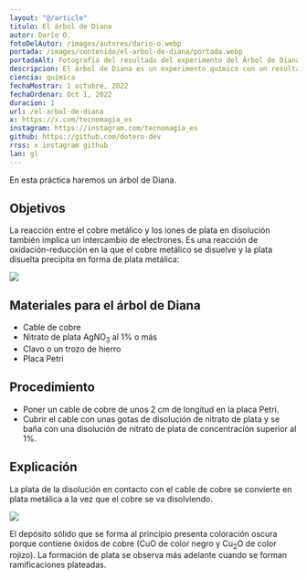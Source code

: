 ```yaml
---
layout: "@/article"
titulo: El árbol de Diana
autor: Darío O.
fotoDelAutor: /images/autores/dario-o.webp
portada: /images/contenido/el-arbol-de-diana/portada.webp
portadaAlt: Fotografía del resultado del experimento del Árbol de Diana.
descripcion: El árbol de Diana es un experimento químico con un resultado espectacular. Descubre cómo hacerlo a través de este artículo.
ciencia: química
fechaMostrar: 1 octubre, 2022
fechaOrdenar: Oct 1, 2022
duracion: 1 
url: /el-arbol-de-diana
x: https://x.com/tecnomagia_es
instagram: https://instagram.com/tecnomagia_es
github: https://github.com/dotero-dev
rrss: x instagram github
lan: gl
---
```


En esta práctica haremos un árbol de Diana.

## Objetivos

La reacción entre el cobre metálico y los iones de plata en disolución también implica un intercambio de electrones. Es una reacción de oxidación-reducción en la que el cobre metálico se disuelve y la plata disuelta precipita en forma de plata metálica:

<img src="/images/contenido/el-arbol-de-diana/formula-1.svg" class="bg-principal-white p-3 w-full">

## Materiales para el árbol de Diana

- Cable de cobre
- Nitrato de plata AgNO<sub>3</sub> al 1% o más
- Clavo o un trozo de hierro
- Placa Petri

## Procedimiento

- Poner un cable de cobre de unos 2 cm de longitud en la placa Petri.
- Cubrir el cable con unas gotas de disolución de nitrato de plata y se baña con una disolución de nitrato de plata de concentración superior al 1%.

## Explicación

La plata de la disolución en contacto con el cable de cobre se convierte en plata metálica a la vez que el cobre se va disolviendo.

<img src="/images/contenido/el-arbol-de-diana/formula-2.svg" class="bg-principal-white p-3 w-full">

El depósito sólido que se forma al principio presenta coloración oscura porque contiene óxidos de cobre (CuO de color negro y Cu<sub>2</sub>O de color rojizo). La formación de plata se observa más adelante cuando se forman ramificaciones plateadas.